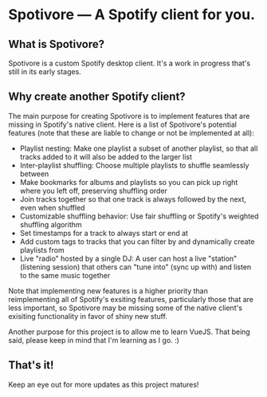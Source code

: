 # Spotivore — A Spotify client for you.

## What is Spotivore?
Spotivore is a custom Spotify desktop client. It's a work in progress that's still in its early stages.

## Why create another Spotify client?
The main purpose for creating Spotivore is to implement features that are missing in Spotify's native client. Here is a list of Spotivore's potential features (note that these are liable to change or not be implemented at all):
  - Playlist nesting: Make one playlist a subset of another playlist, so that all tracks added to it will also be added to the larger list
  - Inter-playlist shuffling: Choose multiple playlists to shuffle seamlessly between
  - Make bookmarks for albums and playlists so you can pick up right where you left off, preserving shuffling order
  - Join tracks together so that one track is always followed by the next, even when shuffled
  - Customizable shuffling behavior: Use fair shuffling or Spotify's weighted shuffling algorithm
  - Set timestamps for a track to always start or end at
  - Add custom tags to tracks that you can filter by and dynamically create playlists from
  - Live "radio" hosted by a single DJ: A user can host a live "station" (listening session) that others can "tune into" (sync up with) and listen to the same music together

Note that implementing new features is a higher priority than reimplementing all of Spotify's exsiting features, particularly those that are less important, so Spotivore may be missing some of the native client's exisiting functionality in favor of shiny new stuff.

Another purpose for this project is to allow me to learn VueJS. That being said, please keep in mind that I'm learning as I go. :)

## That's it!
Keep an eye out for more updates as this project matures!
